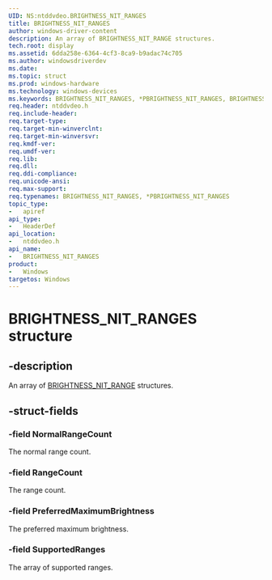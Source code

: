 ```yaml
---
UID: NS:ntddvdeo.BRIGHTNESS_NIT_RANGES
title: BRIGHTNESS_NIT_RANGES
author: windows-driver-content
description: An array of BRIGHTNESS_NIT_RANGE structures.
tech.root: display
ms.assetid: 6dda258e-6364-4cf3-8ca9-b9adac74c705
ms.author: windowsdriverdev
ms.date:
ms.topic: struct
ms.prod: windows-hardware
ms.technology: windows-devices
ms.keywords: BRIGHTNESS_NIT_RANGES, *PBRIGHTNESS_NIT_RANGES, BRIGHTNESS_NIT_RANGES,
req.header: ntddvdeo.h
req.include-header:
req.target-type:
req.target-min-winverclnt:
req.target-min-winversvr:
req.kmdf-ver:
req.umdf-ver:
req.lib:
req.dll:
req.ddi-compliance:
req.unicode-ansi:
req.max-support:
req.typenames: BRIGHTNESS_NIT_RANGES, *PBRIGHTNESS_NIT_RANGES
topic_type:
-	apiref
api_type:
-	HeaderDef
api_location:
-	ntddvdeo.h
api_name:
-	BRIGHTNESS_NIT_RANGES
product: 
-	Windows
targetos: Windows
---
```


# BRIGHTNESS_NIT_RANGES structure

## -description

An array of [BRIGHTNESS_NIT_RANGE](ns-ntddvdeo-_brightness_nit_range.md) structures.

## -struct-fields

### -field NormalRangeCount

The normal range count.

### -field RangeCount

The range count.

### -field PreferredMaximumBrightness

The preferred maximum brightness.

### -field SupportedRanges

The array of supported ranges.

